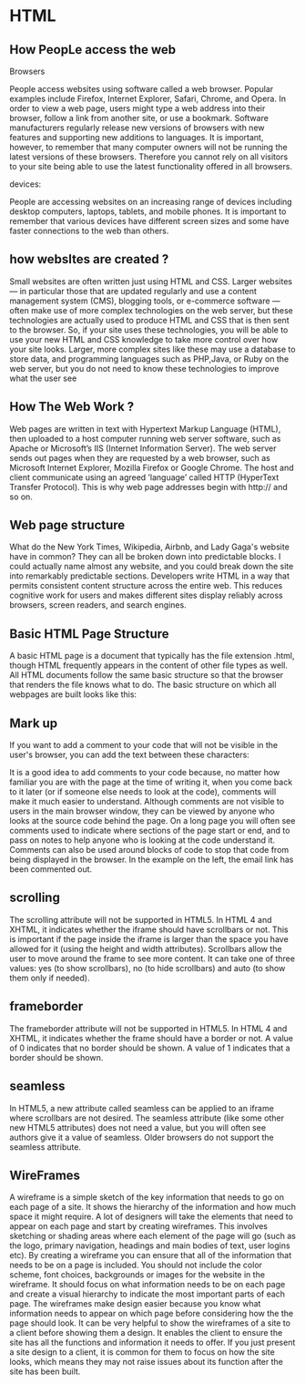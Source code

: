 # HTML

## How PeopLe access the web

Browsers

   People access websites using software called a web browser. Popular examples include Firefox, Internet Explorer, Safari, Chrome, and Opera.
In order to view a web page, users might type a web address into their browser, follow a
link from another site, or use a bookmark.
Software manufacturers regularly release new versions of browsers with new features and supporting new additions to languages. It is important, however, to remember that many computer owners will not be running the latest versions of these browsers. Therefore you cannot rely on all visitors to your site being able to use the latest functionality offered in all browsers.

 devices:

  People are accessing websites on an increasing range of devices including desktop computers, laptops, tablets, and mobile phones. It is important to remember that various devices have different screen sizes and some have faster connections to the web than others.

## how websItes are created ?

 Small websites are often written just using HTML and CSS.
Larger websites — in particular those that are updated regularly and use a content management system (CMS), blogging tools, or e-commerce software — often make use of more complex technologies on the web server, but these technologies are actually used to produce HTML and CSS that is then sent to the browser. So, if your site uses these technologies, you will be able to use your new HTML and CSS knowledge to take more control over how your site looks.
Larger, more complex sites like these may use a database to store data, and programming languages such as PHP,Java, or Ruby on the web server, but you do not need to know these technologies to improve what the user see

## How The Web Work ?

Web pages are written in text with Hypertext Markup Language (HTML), then uploaded to a host computer running web server software, such as Apache or Microsoft’s IIS (Internet Information Server).
The web server sends out pages when they are requested by a web browser, such as Microsoft Internet Explorer, Mozilla Firefox or Google Chrome. The host and client communicate using an agreed ’language’ called HTTP (HyperText Transfer Protocol). This is why web page addresses begin with http:// and so on.

## Web page structure

What do the New York Times, Wikipedia, Airbnb, and Lady Gaga's website have in common? They can all be broken down into predictable blocks.
I could actually name almost any website, and you could break down the site into remarkably predictable sections. Developers write HTML in a way that permits consistent content structure across the entire web. This reduces cognitive work for users and makes different sites display reliably across browsers, screen readers, and search engines.

## Basic HTML Page Structure

A basic HTML page is a document that typically has the file extension .html, though HTML frequently appears in the content of other file types as well. All HTML documents follow the same basic structure so that the browser that renders the file knows what to do. The basic structure on which all webpages are built looks like this:

## Mark up

If you want to add a comment to your code that will not be visible in the user's browser, you can add the text between these characters:

It is a good idea to add comments to your code because, no matter how familiar you
are with the page at the time
of writing it, when you come back to it later (or if someone else needs to look at the code), comments will make it much easier to understand.
Although comments are not visible to users in the main browser window, they can be viewed by anyone who looks at the source code behind the page.
On a long page you will often see comments used to indicate where sections of the page start or end, and to pass on notes to help anyone who is looking at the code understand it.
Comments can also be used around blocks of code to stop that code from being displayed in the browser. In the example on the left, the email link has been commented out.

## scrolling

The scrolling attribute will
not be supported in HTML5. In HTML 4 and XHTML, it indicates whether the iframe should
have scrollbars or not. This is important if the page inside the iframe is larger than the space you have allowed for it (using the height and width attributes). Scrollbars allow the user to move around the frame to see more content. It can take one of three values: yes (to show scrollbars), no (to hide scrollbars) and auto (to show them only if needed).

## frameborder

The frameborder attribute will not be supported in HTML5. In HTML 4 and XHTML, it indicates whether the frame should have
a border or not. A value of 0 indicates that no border should be shown. A value of 1 indicates that a border should be shown.

## seamless

In HTML5, a new attribute called seamless can be applied to an iframe where scrollbars are not desired. The seamless attribute (like some other new HTML5 attributes) does not need a value, but you will often see authors give it a value of seamless. Older browsers
do not support the seamless attribute.

## WireFrames

A wireframe is a simple sketch of the key information that needs to go on each page of a site. It shows the hierarchy of the information and how much space it might require.
A lot of designers will take the elements that need to appear on each page and start by creating wireframes. This involves sketching or shading areas where each element of the page will go (such as the logo, primary navigation, headings and main bodies of text, user logins etc).
By creating a wireframe you can ensure that all of the information that needs to be on a page is included.
You should not include the color scheme, font choices, backgrounds or images for the website in the wireframe. It should focus on what information needs to be on each page and create a visual hierarchy to indicate the most important parts of each page.
The wireframes make design easier because you know what information needs to appear on which page before considering
how the the page should look.
It can be very helpful to show the wireframes of a site to a client before showing them a design.
It enables the client to ensure the site has all the functions and information it needs to offer.
If you just present a site design to a client, it is common for them to focus on how the site looks, which means they may not raise issues about its function after the site has been built.
